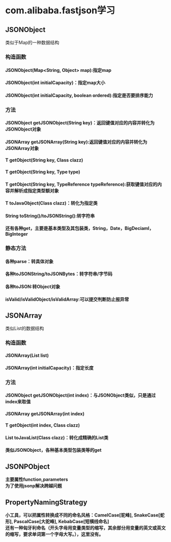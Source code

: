 # com.alibaba.fastjson学习

## JSONObject
类似于Map的一种数据结构
### 构造函数
#### JSONObject(Map<String, Object> map):指定map
#### JSONObject(int initialCapacity)：指定map大小
#### JSONObject(int initialCapacity, boolean ordered):指定是否要排序能力
### 方法
#### JSONObject getJSONObject(String key)：返回键值对应的内容并转化为JSONObject对象
#### JSONArray getJSONArray(String key):返回键值对应的内容并转化为JSONArray对象
#### <T> T getObject(String key, Class<T> clazz)
#### <T> T getObject(String key, Type type)
#### <T> T getObject(String key, TypeReference typeReference):获取键值对应的内容并解析成指定类型额对象
#### <T> T toJavaObject(Class<T> clazz)：转化为指定类
#### String toString()/toJSONString():转字符串  
#### 还有各种get，主要是基本类型及其包装类，String，Date，BigDeciaml，BigInteger  
### 静态方法
#### 各种parse：转具体对象
#### 各种toJSONString/toJSONBytes：转字符串/字节码
#### 各种toJSON:转Object对象  
#### isValid/isValidObject/isValidArray:可以提交判断防止报异常

## JSONArray
类似List的数据结构
### 构造函数
#### JSONArray(List<Object> list)
#### JSONArray(int initialCapacity)：指定长度  
### 方法
#### JSONObject getJSONObject(int index)：与JSONObject类似，只是通过index来取值
#### JSONArray getJSONArray(int index)  
#### <T> T getObject(int index, Class<T> clazz)  
#### <T> List<T> toJavaList(Class<T> clazz)：转化成精确的List类  
#### 类似JSONObject，各种基本类型包装类等的get  

## JSONPObject
主要属性function,parameters  
为了使用jsonp解决跨越问题

## PropertyNamingStrategy
小工具，可以把属性转换成不同的命名风格：CamelCase[驼峰], SnakeCase[蛇形], PascalCase[大驼峰], KebabCase[短横线命名]  
还有一种匈牙利命名（开头字母用变量类型的缩写，其余部分用变量的英文或英文的缩写，要求单词第一个字母大写。），这里没有。
